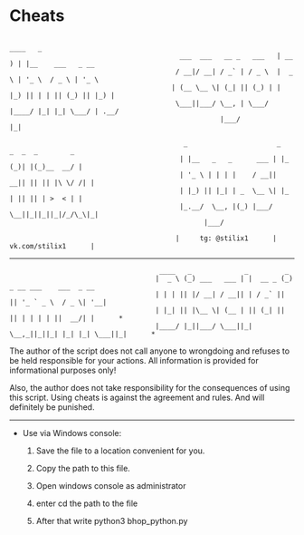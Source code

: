 # Cheats


                                                                       ____   _                   
                                              ___  ___   __ _   ___   | __ ) | |__    ___   _ __  
                                             / __|/ __| / _` | / _ \  |  _ \ | '_ \  / _ \ | '_ \ 
                                            | (__ \__ \| (_| || (_) | | |_) || | | || (_) || |_) |
                                             \___||___/ \__, | \___/  |____/ |_| |_| \___/ | .__/ 
                                                        |___/                              |_|    

                                               _                      _    _  _  _        _ 
                                              | |__   _   _      ___ | |_ (_)| |(_)__  __/ |
                                              | '_ \ | | | |    / __|| __|| || || |\ \/ /| |
                                              | |_) || |_| | _  \__ \| |_ | || || | >  < | |
                                              |_.__/  \__, |(_) |___/ \__||_||_||_|/_/\_\|_|
                                                    |___/                                 

                                             |     tg: @stilix1      |     vk.com/stilix1      |

___________________________________________________________________________________________________________________________________________________________
                                         ____   _             _         _                        
                                        |  _ \ (_) ___   ___ | |  __ _ (_) _ __ ___    ___  _ __ 
                                        | | | || |/ __| / __|| | / _` || || '_ ` _ \  / _ \| '__|
                                        | |_| || |\__ \| (__ | || (_| || || | | | | ||  __/| |      *
                                        |____/ |_||___/ \___||_| \__,_||_||_| |_| |_| \___||_|      *
                                                        
The author of the script does not call anyone to wrongdoing and refuses to be held responsible for your actions. 
                      All information is provided for informational purposes only!


Also, the author does not take responsibility for the consequences of using this script.
Using cheats is against the agreement and rules. And will definitely be punished.


_____________________________________________________________________________________________________________________________________________________________

* Use via Windows console:                                              

    1. Save the file to a location convenient for you.

    2. Copy the path to this file.

    3. Open windows console as administrator

    4. enter cd the path to the file

    5. After that write python3 bhop_python.py
